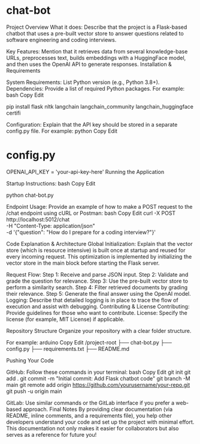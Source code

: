 # chat-bot
Project Overview
What it does: Describe that the project is a Flask-based chatbot that uses a pre-built vector store to answer questions related to software engineering and coding interviews.

Key Features: Mention that it retrieves data from several knowledge-base URLs, preprocesses text, builds embeddings with a HuggingFace model, and then uses the OpenAI API to generate responses.
Installation & Requirements

System Requirements: List Python version (e.g., Python 3.8+).
Dependencies: Provide a list of required Python packages. For example:
bash
Copy
Edit

pip install flask nltk langchain langchain_community langchain_huggingface certifi

Configuration: Explain that the API key should be stored in a separate config.py file. 
For example:
python
Copy
Edit
# config.py
OPENAI_API_KEY = 'your-api-key-here'
Running the Application

Startup Instructions:
bash
Copy
Edit

python chat-bot.py

Endpoint Usage:
Provide an example of how to make a POST request to the /chat endpoint using cURL or Postman:
bash
Copy
Edit
curl -X POST http://localhost:5012/chat \
  -H "Content-Type: application/json" \
  -d '{"question": "How do I prepare for a coding interview?"}'

Code Explanation & Architecture
Global Initialization: Explain that the vector store (which is resource intensive) is built once at startup and reused for every incoming request. This optimization is implemented by initializing the vector store in the main block before starting the Flask server.


Request Flow:
Step 1: Receive and parse JSON input.
Step 2: Validate and grade the question for relevance.
Step 3: Use the pre-built vector store to perform a similarity search.
Step 4: Filter retrieved documents by grading their relevance.
Step 5: Generate the final answer using the OpenAI model.
Logging: Describe that detailed logging is in place to trace the flow of execution and assist with debugging.
Contributing & License
Contributing: Provide guidelines for those who want to contribute.
License: Specify the license (for example, MIT License) if applicable.

Repository Structure
Organize your repository with a clear folder structure. 

For example:
arduino
Copy
Edit
/project-root
├── chat-bot.py
├── config.py
├── requirements.txt
├── README.md

Pushing Your Code

GitHub:
Follow these commands in your terminal:
bash
Copy
Edit
git init
git add .
git commit -m "Initial commit: Add Flask chatbot code"
git branch -M main
git remote add origin https://github.com/yourusername/your-repo.git
git push -u origin main

GitLab:
Use similar commands or the GitLab interface if you prefer a web-based approach.
Final Notes
By providing clear documentation (via README, inline comments, and a requirements file), you help other developers understand your code and set up the project with minimal effort. This documentation not only makes it easier for collaborators but also serves as a reference for future you!
